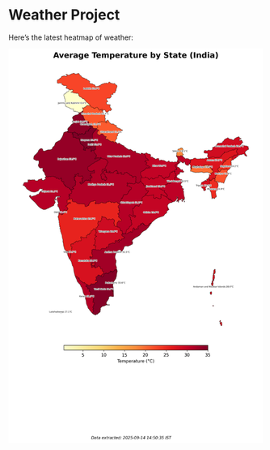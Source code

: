 # Weather Project

Here’s the latest heatmap of weather:

![India Heatmap](docs/assets/india_heatmap.png?v=C688E5)
